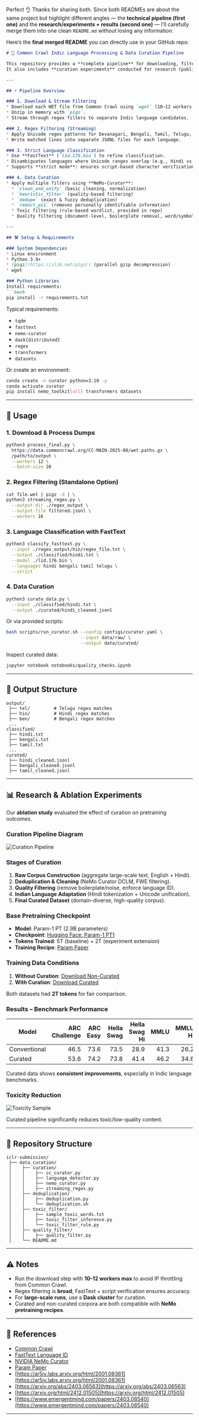 Perfect 👌 Thanks for sharing both. Since both READMEs are about the same project but highlight different angles — the **technical pipeline (first one)** and the **research/experiments + results (second one)** — I’ll carefully merge them into one clean `README.md` without losing any information.

Here’s the **final merged README** you can directly use in your GitHub repo:

````markdown
# 📘 Common Crawl Indic Language Processing & Data Curation Pipeline

This repository provides a **complete pipeline** for downloading, filtering, classifying, and curating Indic language text data from **Common Crawl** WET dumps.  
It also includes **curation experiments** conducted for research (published in our paper), demonstrating the impact of curated vs. conventional datasets on pretraining performance.

---

## ⚡ Pipeline Overview

### 1. Download & Stream Filtering
* Download each WET file from Common Crawl using `wget` (10–12 workers to avoid IP blocking).
* Unzip in memory with `pigz`.
* Stream through regex filters to separate Indic language candidates.

### 2. Regex Filtering (Streaming)
* Apply Unicode regex patterns for Devanagari, Bengali, Tamil, Telugu, etc.
* Write matched lines into separate JSONL files for each language.

### 3. Strict Language Classification
* Use **FastText** (`lid.176.bin`) to refine classification.
* Disambiguates languages where Unicode ranges overlap (e.g., Hindi vs. Marathi).
* Supports **strict mode**: ensures script-based character verification.

### 4. Data Curation
* Apply multiple filters using **NeMo-Curator**:
  * `clean_and_unify` (basic cleaning, normalization)
  * `heuristic_filter` (quality-based filtering)
  * `dedupe` (exact & fuzzy deduplication)
  * `redact_pii` (removes personally identifiable information)
  * Toxic filtering (rule-based wordlist, provided in repo)
  * Quality filtering (document-level, boilerplate removal, word/symbol checks)

---

## 🛠️ Setup & Requirements

### System Dependencies
* Linux environment
* Python 3.9+
* [pigz](https://zlib.net/pigz/) (parallel gzip decompression)
* wget

### Python Libraries
Install requirements:
```bash
pip install -r requirements.txt
````

Typical requirements:

* `tqdm`
* `fasttext`
* `nemo-curator`
* `dask[distributed]`
* `regex`
* `transformers`
* `datasets`

Or create an environment:

```bash
conda create -n curator python=3.10 -y
conda activate curator
pip install nemo_toolkit[all] transformers datasets
```

---

## 🚀 Usage

### 1. Download & Process Dumps

```bash
python3 process_final.py \
  https://data.commoncrawl.org/CC-MAIN-2025-08/wet.paths.gz \
  /path/to/output \
  --workers 12 \
  --batch-size 20
```

### 2. Regex Filtering (Standalone Option)

```bash
cat file.wet | pigz -d | \
python3 streaming_regex.py \
  --output-dir ./regex_output \
  --output-file filtered.jsonl \
  --workers 16
```

### 3. Language Classification with FastText

```bash
python3 classify_fasttext.py \
  --input ./regex_output/hin/regex_file.txt \
  --output ./classified/hindi.txt \
  --model ./lid.176.bin \
  --languages hindi bengali tamil telugu \
  --strict
```

### 4. Data Curation

```bash
python3 curate_data.py \
  --input ./classified/hindi.txt \
  --output ./curated/hindi_cleaned.jsonl
```

Or via provided scripts:

```bash
bash scripts/run_curator.sh --config configs/curator.yaml \
                            --input data/raw/ \
                            --output data/curated/
```

Inspect curated data:

```bash
jupyter notebook notebooks/quality_checks.ipynb
```

---

## 📂 Output Structure

```
output/
 ├── tel/         # Telugu regex matches
 ├── hin/         # Hindi regex matches
 ├── ben/         # Bengali regex matches
 ...
classified/
 ├── hindi.txt
 ├── bengali.txt
 ├── tamil.txt
 ...
curated/
 ├── hindi_cleaned.jsonl
 ├── bengali_cleaned.jsonl
 ├── tamil_cleaned.jsonl
```

---

## 📊 Research & Ablation Experiments

Our **ablation study** evaluated the effect of curation on pretraining outcomes.

### Curation Pipeline Diagram

![Curation Pipeline](/readme-resources/data-curation.png)

### Stages of Curation

1. **Raw Corpus Construction** (aggregate large-scale text, English + Hindi).
2. **Deduplication & Cleaning** (NeMo Curator DCLM, FWE filtering).
3. **Quality Filtering** (remove boilerplate/noise, enforce language ID).
4. **Indian Language Adaptation** (Hindi tokenization + Unicode unification).
5. **Final Curated Dataset** (domain-diverse, high-quality corpus).

### Base Pretraining Checkpoint

* **Model**: Param-1 PT (2.9B parameters)
* **Checkpoint**: [Hugging Face: Param-1 PT1](https://huggingface.co/bharatgenai/Param-1)
* **Tokens Trained**: 5T (baseline) + 2T (experiment extension)
* **Training Recipe**: [Param Paper](https://arxiv.org/pdf/2507.13390)

### Training Data Conditions

1. **Without Curation**: [Download Non-Curated](https://example.com/datasets/param_ablation/english_hindi_noncurated)
2. **With Curation**: [Download Curated](https://example.com/datasets/param_ablation/english_hindi_curated)

Both datasets had **2T tokens** for fair comparison.

### Results – Benchmark Performance

| **Model**    | **ARC Challenge** | **ARC Easy** | **Hella Swag** | **Hella Swag Hi** | **MMLU** | **MMLU Hi** |
| ------------ | ----------------: | -----------: | -------------: | ----------------: | -------: | ----------: |
| Conventional |              46.5 |         73.6 |           73.5 |              28.9 |     41.3 |        26.2 |
| Curated      |              53.6 |         74.2 |           73.8 |              41.4 |     46.2 |        34.6 |

Curated data shows **consistent improvements**, especially in Indic language benchmarks.

### Toxicity Reduction

![Toxicity Sample](/readme-resources/toxic-comparison)

Curated pipeline significantly reduces toxic/low-quality content.

---

## 📂 Repository Structure

```
iclr-submission/
 ├── data_curation/
 │    ├── curation/
 │    │    ├── cc_curator.py
 │    │    ├── language_detector.py
 │    │    ├── nemo_curator.py
 │    │    ├── streaming_regex.py
 │    ├── deduplication/
 │    │    ├── deduplication.py
 │    │    └── deduplication.sh
 │    ├── toxic_filter/
 │    │    ├── sample_toxic_words.txt
 │    │    ├── toxic_filter_inference.py
 │    │    └── toxic_filter_rule.py
 │    ├── quality_filter/
 │    │    ├── quality_filter.py
 │    └── README.md
```

---

## ⚠️ Notes

* Run the download step with **10–12 workers max** to avoid IP throttling from Common Crawl.
* Regex filtering is **broad**; FastText + script verification ensures accuracy.
* For **large-scale runs**, use a **Dask cluster** for curation.
* Curated and non-curated corpora are both compatible with **NeMo pretraining recipes**.

---

## 📌 References

* [Common Crawl](https://commoncrawl.org/)
* [FastText Language ID](https://fasttext.cc/docs/en/language-identification.html)
* [NVIDIA NeMo Curator](https://github.com/NVIDIA/NeMo-Curator)
* [Param Paper](https://arxiv.org/pdf/2507.13390)
* [https://ar5iv.labs.arxiv.org/html/2001.08361](https://ar5iv.labs.arxiv.org/html/2001.08361)
* [https://arxiv.org/abs/2403.06563](https://arxiv.org/abs/2403.06563)
* [https://arxiv.org/html/2412.01505](https://arxiv.org/html/2412.01505)
* [https://www.emergentmind.com/papers/2403.08540](https://www.emergentmind.com/papers/2403.08540)

---